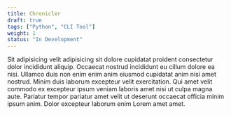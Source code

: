 ```yaml
---
title: Chronicler
draft: true
tags: ["Python", "CLI Tool"]
weight: 1
status: "In Development"
---
```


Sit adipisicing velit adipisicing sit dolore cupidatat proident consectetur dolor incididunt aliquip. Occaecat nostrud incididunt eu cillum dolore ea nisi. Ullamco duis non enim enim anim eiusmod cupidatat anim nisi amet nostrud. Minim duis laborum excepteur velit exercitation. Qui amet velit commodo ex excepteur ipsum veniam laboris amet nisi ut culpa magna aute. Pariatur tempor pariatur amet velit ut deserunt occaecat officia minim ipsum anim. Dolor excepteur laborum enim Lorem amet amet.
